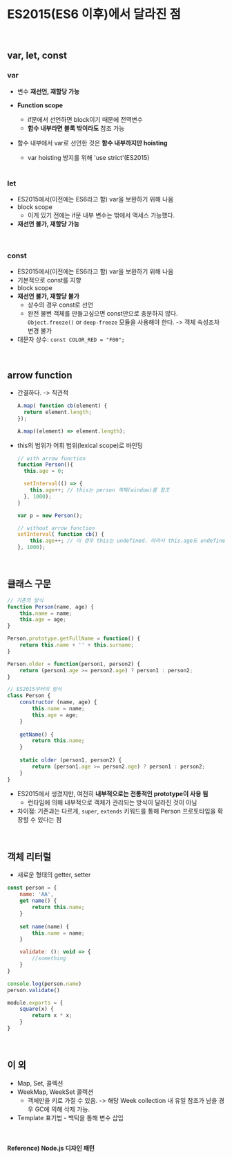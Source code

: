 # ES2015(ES6 이후)에서 달라진 점

<br>

## var, let, const

### var

* 변수 **재선언, 재할당 가능**

* **Function scope**

  * if문에서 선언하면 block이기 때문에 전역변수
  * **함수 내부라면 블록 밖이라도** 참조 가능

* 함수 내부에서 var로 선언한 것은 **함수 내부까지만 hoisting**

  * var hoisting 방지를 위해 'use strict'(ES2015)

  <br>

### let

* ES2015에서(이전에는 ES6라고 함) var을 보완하기 위해 나옴
* block scope
  * 이게 있기 전에는 if문 내부 변수는 밖에서 액세스 가능했다.
* **재선언 불가, 재할당 가능**

<br>

### const

* ES2015에서(이전에는 ES6라고 함) var을 보완하기 위해 나옴
* 기본적으로 const를 지향
* block scope
* **재선언 불가, 재할당 불가**
  * 상수의 경우 const로 선언
  * 완전 불변 객체를 만들고싶으면 const만으로 충분하지 않다. `Object.freeze()` or `deep-freeze` 모듈을 사용해야 한다.  -> 객체 속성조차 변경 불가
* 대문자 상수: `const COLOR_RED = "F00";`

<br>

## arrow function

* 간결하다. -> 직관적

  ``` javascript
  A.map( function cb(element) { 
    return element.length; 
  });
  
  A.map((element) => element.length);
  ```

* this의 범위가 어휘 범위(lexical scope)로 바인딩

  ```javascript
  // with arrow function
  function Person(){
    this.age = 0;
  
    setInterval(() => {
      this.age++; // this는 person 객체(window)를 참조
    }, 1000);
  }
  
  var p = new Person();
  
  // without arrow function
  setInterval( function cb() {
      this.age++; // 이 경우 this는 undefined. 따라서 this.age도 undefined
  }, 1000);
  ```

<br>

## 클래스 구문

```javascript
// 기존의 방식
function Person(name, age) {
    this.name = name;
    this.age = age;
}

Person.prototype.getFullName = function() {
    return this.name + '' + this.surname;
}

Person.older = function(person1, person2) {
    return (person1.age >= person2.age) ? person1 : person2;
}
```

```javascript
// ES2015부터의 방식
class Person {
    constructor (name, age) {
        this.name = name;
        this.age = age;
    }
    
    getName() {
        return this.name;
    }
    
    static older (person1, person2) {
        return (person1.age >= person2.age) ? person1 : person2;
    }
}
```

* ES2015에서 생겼지만, 여전히 **내부적으로는 전통적인 prototype이 사용 됨**
  * 런타임에 의해 내부적으로 객체가 관리되는 방식이 달라진 것이 아님
* 차이점: 기존과는 다르게, `super`, `extends` 키워드를 통해 Person 프로토타입을 확장할 수 있다는 점

<br>

## 객체 리터럴

* 새로운 형태의 getter, setter

```javascript
const person = {
    name: 'AA',
    get name() {
        return this.name;
    }
    
    set name(name) {
        this.name = name;
    }

	validate: (): void => {
        //something
    }
}

console.log(person.name)
person.validate()
```

```javascript
module.exports = {
    square(x) {
        return x * x;
    }
}
```

<br>

## 이 외

* Map, Set, 콜렉션
* WeekMap, WeekSet 콜렉션
  * 객체만을 키로 가질 수 있음. -> 해당 Week collection 내 유일 참조가 남을 경우 GC에 의해 삭제 가능. 
* Template 표기법 - 백틱을 통해 변수 삽입

<br>

#### Reference) Node.js 디자인 패턴